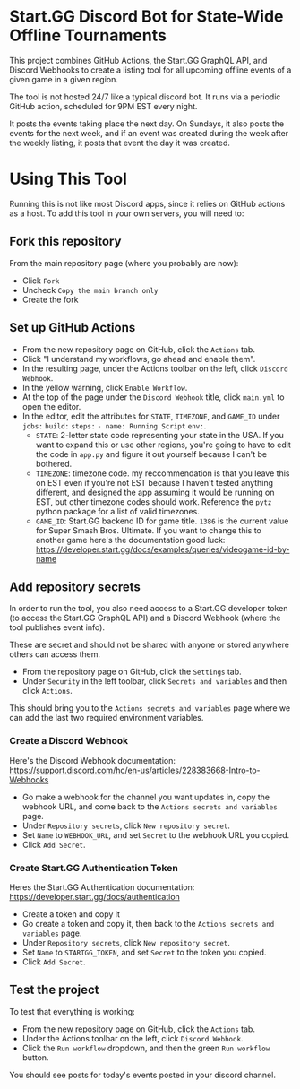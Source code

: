 # Start.GG Discord Bot for State-Wide Offline Tournaments

This project combines GitHub Actions, the Start.GG GraphQL API, and Discord Webhooks to create a listing tool for all upcoming offline events of a given game in a given region.

The tool is not hosted 24/7 like a typical discord bot. It runs via a periodic GitHub action, scheduled for 9PM EST every night.

It posts the events taking place the next day. On Sundays, it also posts the events for the next week, and if an event was created during the week after the weekly listing, it posts that event the day it was created.

# Using This Tool

Running this is not like most Discord apps, since it relies on GitHub actions as a host. To add this tool in your own servers, you will need to:

## Fork this repository

From the main repository page (where you probably are now):

- Click `Fork`
- Uncheck `Copy the main branch only`
- Create the fork

## Set up GitHub Actions

- From the new repository page on GitHub, click the `Actions` tab.
- Click "I understand my workflows, go ahead and enable them".
- In the resulting page, under the Actions toolbar on the left, click `Discord Webhook`.
- In the yellow warning, click `Enable Workflow`.
- At the top of the page under the `Discord Webhook` title, click `main.yml` to open the editor.
- In the editor, edit the attributes for `STATE`, `TIMEZONE`, and `GAME_ID` under `jobs:` `build:` `steps:` `- name: Running Script` `env:`.
  - `STATE`: 2-letter state code representing your state in the USA. If you want to expand this or use other regions, you're going to have to edit the code in `app.py` and figure it out yourself because I can't be bothered.
  - `TIMEZONE`: timezone code. my reccommendation is that you leave this on EST even if you're not EST because I haven't tested anything different, and designed the app assuming it would be running on EST, but other timezone codes should work. Reference the `pytz` python package for a list of valid timezones.
  - `GAME_ID`: Start.GG backend ID for game title. `1386` is the current value for Super Smash Bros. Ultimate. If you want to change this to another game here's the documentation good luck: https://developer.start.gg/docs/examples/queries/videogame-id-by-name

## Add repository secrets

In order to run the tool, you also need access to a Start.GG developer token (to access the Start.GG GraphQL API) and a Discord Webhook (where the tool publishes event info).

These are secret and should not be shared with anyone or stored anywhere others can access them.

- From the repository page on GitHub, click the `Settings` tab.
- Under `Security` in the left toolbar, click `Secrets and variables` and then click `Actions`.

This should bring you to the `Actions secrets and variables` page where we can add the last two required environment variables.

### Create a Discord Webhook

Here's the Discord Webhook documentation: https://support.discord.com/hc/en-us/articles/228383668-Intro-to-Webhooks

- Go make a webhook for the channel you want updates in, copy the webhook URL, and come back to the `Actions secrets and variables` page.
- Under `Repository secrets`, click `New repository secret`.
- Set `Name` to `WEBHOOK_URL`, and set `Secret` to the webhook URL you copied.
- Click `Add Secret`.

### Create Start.GG Authentication Token

Heres the Start.GG Authentication documentation: https://developer.start.gg/docs/authentication

- Create a token and copy it
- Go create a token and copy it, then back to the `Actions secrets and variables` page.
- Under `Repository secrets`, click `New repository secret`.
- Set `Name` to `STARTGG_TOKEN`, and set `Secret` to the token you copied.
- Click `Add Secret`.

## Test the project

To test that everything is working: 

- From the new repository page on GitHub, click the `Actions` tab.
- Under the Actions toolbar on the left, click `Discord Webhook`.
- Click the `Run workflow` dropdown, and then the green `Run workflow` button.

You should see posts for today's events posted in your discord channel.
